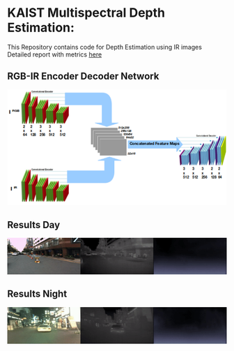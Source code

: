 # KAIST Multispectral Depth Estimation:

This Repository contains code for Depth Estimation using IR images 
Detailed report with metrics [here](https://drive.google.com/open?id=1_dA0_R-ZEDAT6cjaeVOq6hFsXlnt1svV)

## RGB-IR Encoder Decoder Network

![](RGBIR_ENCDEC.png)

## Results Day

![](gifs/day_depth.gif)


## Results Night

![](gifs/night_depth.gif)
